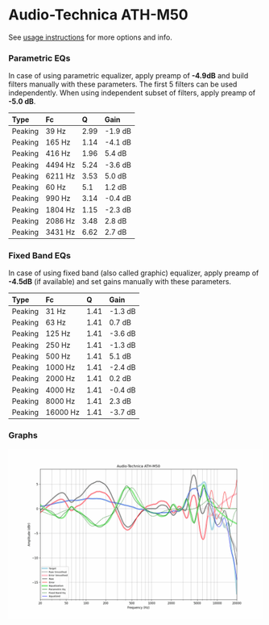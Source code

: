 # Audio-Technica ATH-M50
See [usage instructions](https://github.com/jaakkopasanen/AutoEq#usage) for more options and info.

### Parametric EQs
In case of using parametric equalizer, apply preamp of **-4.9dB** and build filters manually
with these parameters. The first 5 filters can be used independently.
When using independent subset of filters, apply preamp of **-5.0 dB**.

| Type    | Fc      |    Q | Gain    |
|:--------|:--------|:-----|:--------|
| Peaking | 39 Hz   | 2.99 | -1.9 dB |
| Peaking | 165 Hz  | 1.14 | -4.1 dB |
| Peaking | 416 Hz  | 1.96 | 5.4 dB  |
| Peaking | 4494 Hz | 5.24 | -3.6 dB |
| Peaking | 6211 Hz | 3.53 | 5.0 dB  |
| Peaking | 60 Hz   | 5.1  | 1.2 dB  |
| Peaking | 990 Hz  | 3.14 | -0.4 dB |
| Peaking | 1804 Hz | 1.15 | -2.3 dB |
| Peaking | 2086 Hz | 3.48 | 2.8 dB  |
| Peaking | 3431 Hz | 6.62 | 2.7 dB  |

### Fixed Band EQs
In case of using fixed band (also called graphic) equalizer, apply preamp of **-4.5dB**
(if available) and set gains manually with these parameters.

| Type    | Fc       |    Q | Gain    |
|:--------|:---------|:-----|:--------|
| Peaking | 31 Hz    | 1.41 | -1.3 dB |
| Peaking | 63 Hz    | 1.41 | 0.7 dB  |
| Peaking | 125 Hz   | 1.41 | -3.6 dB |
| Peaking | 250 Hz   | 1.41 | -1.3 dB |
| Peaking | 500 Hz   | 1.41 | 5.1 dB  |
| Peaking | 1000 Hz  | 1.41 | -2.4 dB |
| Peaking | 2000 Hz  | 1.41 | 0.2 dB  |
| Peaking | 4000 Hz  | 1.41 | -0.4 dB |
| Peaking | 8000 Hz  | 1.41 | 2.3 dB  |
| Peaking | 16000 Hz | 1.41 | -3.7 dB |

### Graphs
![](./Audio-Technica%20ATH-M50.png)